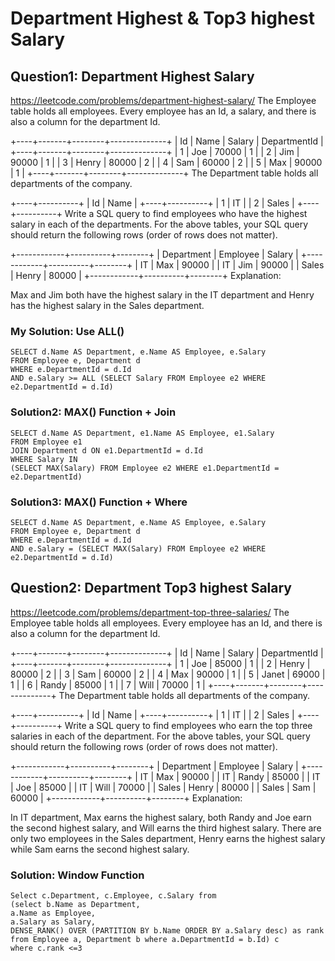 # Department Highest & Top3 highest Salary
## Question1: Department Highest Salary
https://leetcode.com/problems/department-highest-salary/
The Employee table holds all employees. Every employee has an Id, a salary, and there is also a column for the department Id.

+----+-------+--------+--------------+
| Id | Name  | Salary | DepartmentId |
+----+-------+--------+--------------+
| 1  | Joe   | 70000  | 1            |
| 2  | Jim   | 90000  | 1            |
| 3  | Henry | 80000  | 2            |
| 4  | Sam   | 60000  | 2            |
| 5  | Max   | 90000  | 1            |
+----+-------+--------+--------------+
The Department table holds all departments of the company.

+----+----------+
| Id | Name     |
+----+----------+
| 1  | IT       |
| 2  | Sales    |
+----+----------+
Write a SQL query to find employees who have the highest salary in each of the departments. For the above tables, your SQL query should return the following rows (order of rows does not matter).

+------------+----------+--------+
| Department | Employee | Salary |
+------------+----------+--------+
| IT         | Max      | 90000  |
| IT         | Jim      | 90000  |
| Sales      | Henry    | 80000  |
+------------+----------+--------+
Explanation:

Max and Jim both have the highest salary in the IT department and Henry has the highest salary in the Sales department.
### My Solution: Use ALL()
```
SELECT d.Name AS Department, e.Name AS Employee, e.Salary 
FROM Employee e, Department d
WHERE e.DepartmentId = d.Id 
AND e.Salary >= ALL (SELECT Salary FROM Employee e2 WHERE e2.DepartmentId = d.Id)
```
### Solution2: MAX() Function + Join
```
SELECT d.Name AS Department, e1.Name AS Employee, e1.Salary 
FROM Employee e1
JOIN Department d ON e1.DepartmentId = d.Id 
WHERE Salary IN 
(SELECT MAX(Salary) FROM Employee e2 WHERE e1.DepartmentId = e2.DepartmentId)
```
### Solution3: MAX() Function + Where
```
SELECT d.Name AS Department, e.Name AS Employee, e.Salary 
FROM Employee e, Department d
WHERE e.DepartmentId = d.Id 
AND e.Salary = (SELECT MAX(Salary) FROM Employee e2 WHERE e2.DepartmentId = d.Id)
```
## Question2: Department Top3 highest Salary
https://leetcode.com/problems/department-top-three-salaries/
The Employee table holds all employees. Every employee has an Id, and there is also a column for the department Id.

+----+-------+--------+--------------+
| Id | Name  | Salary | DepartmentId |
+----+-------+--------+--------------+
| 1  | Joe   | 85000  | 1            |
| 2  | Henry | 80000  | 2            |
| 3  | Sam   | 60000  | 2            |
| 4  | Max   | 90000  | 1            |
| 5  | Janet | 69000  | 1            |
| 6  | Randy | 85000  | 1            |
| 7  | Will  | 70000  | 1            |
+----+-------+--------+--------------+
The Department table holds all departments of the company.

+----+----------+
| Id | Name     |
+----+----------+
| 1  | IT       |
| 2  | Sales    |
+----+----------+
Write a SQL query to find employees who earn the top three salaries in each of the department. For the above tables, your SQL query should return the following rows (order of rows does not matter).

+------------+----------+--------+
| Department | Employee | Salary |
+------------+----------+--------+
| IT         | Max      | 90000  |
| IT         | Randy    | 85000  |
| IT         | Joe      | 85000  |
| IT         | Will     | 70000  |
| Sales      | Henry    | 80000  |
| Sales      | Sam      | 60000  |
+------------+----------+--------+
Explanation:

In IT department, Max earns the highest salary, both Randy and Joe earn the second highest salary, and Will earns the third highest salary. There are only two employees in the Sales department, Henry earns the highest salary while Sam earns the second highest salary.
### Solution: Window Function
```
Select c.Department, c.Employee, c.Salary from
(select b.Name as Department, 
a.Name as Employee, 
a.Salary as Salary,
DENSE_RANK() OVER (PARTITION BY b.Name ORDER BY a.Salary desc) as rank
from Employee a, Department b where a.DepartmentId = b.Id) c
where c.rank <=3
```
